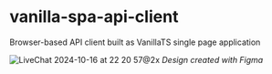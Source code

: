 # vanilla-spa-api-client
Browser-based API client built as VanillaTS single page application

![LiveChat 2024-10-16 at 22 20 57@2x](https://github.com/user-attachments/assets/394a1b52-9434-4934-8b25-9d7355744c4d)
*Design created with Figma*
